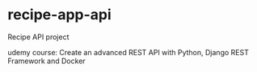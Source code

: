 # recipe-app-api
Recipe API project

udemy course:
Create an advanced REST API with Python, Django REST Framework and Docker